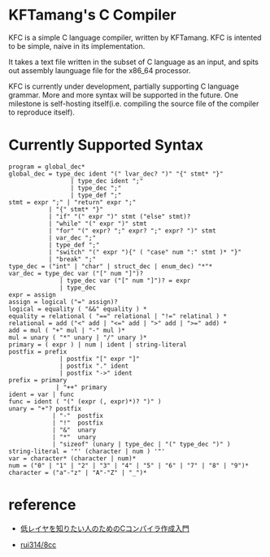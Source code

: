 KFTamang's C Compiler
=====================

KFC is a simple C language compiler, written by KFTamang.
KFC is intented to be simple, naive in its implementation.

It takes a text file written in the subset of C language as an input, and spits out assembly launguage file for the x86_64 processor.

KFC is currently under development, partially supporting C language grammar. 
More and more syntax will be supported in the future.
One milestone is self-hosting itself(i.e. compiling the source file of the compiler to reproduce itself).

# Currently Supported Syntax
```
program = global_dec*
global_dec = type_dec ident "(" lvar_dec? ")" "{" stmt* "}"
                 | type_dec ident ";"
                 | type_dec ";"
                 | type_def ";"
stmt = expr ";" | "return" expr ";"
           | "{" stmt* "}"
           | "if" "(" expr ")" stmt ("else" stmt)?
           | "while" "(" expr ")" stmt
           | "for" "(" expr? ";" expr? ";" expr? ")" stmt
           | var_dec ";"
           | type_def ";"
           | "switch" "(" expr "){" ( "case" num ":" stmt )* "}"
           | "break" ";"
type_dec = ("int" | "char" | struct_dec | enum_dec) "*"*
var_dec = type_dec var ("[" num "]")?
              | type_dec var ("[" num "]")? = expr
              | type_dec
expr = assign
assign = logical ("=" assign)?
logical = equality ( "&&" equality ) *
equality = relational ( "==" relational | "!=" relatinal ) *
relational = add ("<" add | "<=" add | ">" add | ">=" add) *
add = mul ( "+" mul | "-" mul )*
mul = unary ( "*" unary | "/" unary )*
primary = ( expr ) | num | ident | string-literal
postfix = prefix
              | postfix "[" expr "]"
              | postfix "." ident
              | postfix "->" ident
prefix = primary
             | "++" primary
ident = var | func
func = ident ( "(" (expr (, expr)*)? ")" )
unary = "+"? postfix
            | "-"  postfix
            | "!"  postfix
            | "&"  unary
            | "*"  unary
            | "sizeof" (unary | type_dec | "(" type_dec ")" )
string-literal = '"' (character | num ) '"'
var = character* (character | num)*
num = ("0" | "1" | "2" | "3" | "4" | "5" | "6" | "7" | "8" | "9")*
character = ("a"-"z" | "A"-"Z" | "_")* 
```
# reference
* [低レイヤを知りたい人のためのCコンパイラ作成入門](https://www.sigbus.info/compilerbook)

* [rui314/8cc](https://github.com/rui314/8cc)